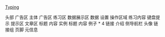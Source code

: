 [Typing ](www.keybr.com)

头部
    广告区
主体
    广告区
    练习区
        数据展示区
            数据
            设置
        操作区域
            练习内容
            键盘提示
        提示区
            文章区
                标题
                内容
            实例
                标题
                内容
                例子 * 4
                    链接
                    介绍
    侧导航栏
        头像
        链接组
页脚
    元信息